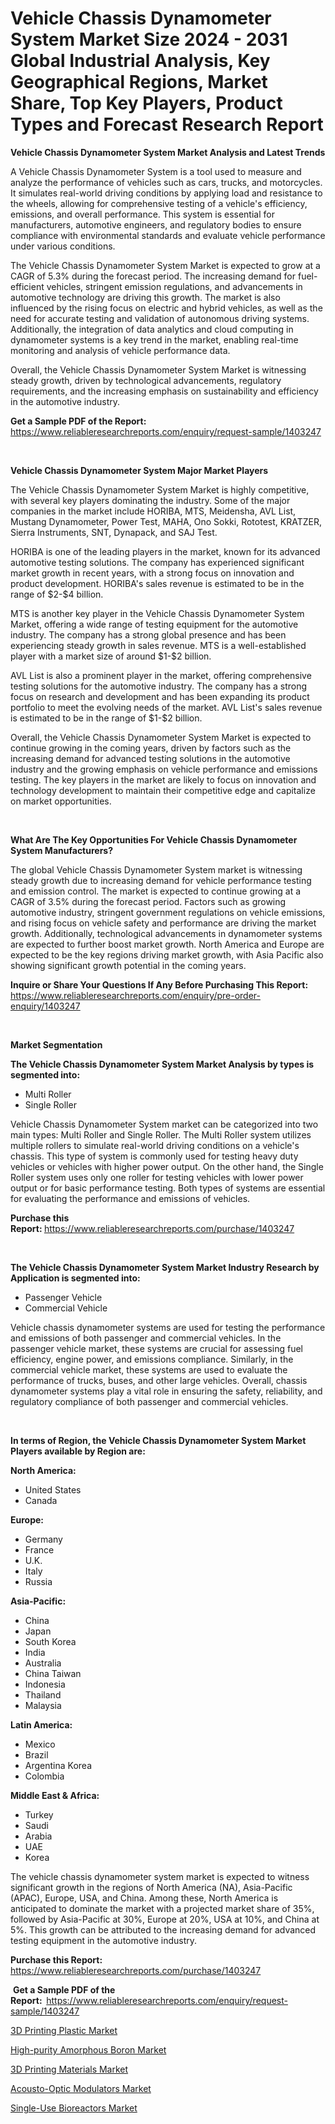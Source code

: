 <p><h1>Vehicle Chassis Dynamometer System Market Size 2024 - 2031 Global Industrial Analysis, Key Geographical Regions, Market Share, Top Key Players, Product Types and Forecast Research Report</h1></p><p><strong>Vehicle Chassis Dynamometer System Market Analysis and Latest Trends</strong></p>
<p><p>A Vehicle Chassis Dynamometer System is a tool used to measure and analyze the performance of vehicles such as cars, trucks, and motorcycles. It simulates real-world driving conditions by applying load and resistance to the wheels, allowing for comprehensive testing of a vehicle's efficiency, emissions, and overall performance. This system is essential for manufacturers, automotive engineers, and regulatory bodies to ensure compliance with environmental standards and evaluate vehicle performance under various conditions.</p><p>The Vehicle Chassis Dynamometer System Market is expected to grow at a CAGR of 5.3% during the forecast period. The increasing demand for fuel-efficient vehicles, stringent emission regulations, and advancements in automotive technology are driving this growth. The market is also influenced by the rising focus on electric and hybrid vehicles, as well as the need for accurate testing and validation of autonomous driving systems. Additionally, the integration of data analytics and cloud computing in dynamometer systems is a key trend in the market, enabling real-time monitoring and analysis of vehicle performance data.</p><p>Overall, the Vehicle Chassis Dynamometer System Market is witnessing steady growth, driven by technological advancements, regulatory requirements, and the increasing emphasis on sustainability and efficiency in the automotive industry.</p></p>
<p><strong>Get a Sample PDF of the Report:&nbsp;</strong> <a href="https://www.reliableresearchreports.com/enquiry/request-sample/1403247">https://www.reliableresearchreports.com/enquiry/request-sample/1403247</a></p>
<p>&nbsp;</p>
<p><strong>Vehicle Chassis Dynamometer System Major Market Players</strong></p>
<p><p>The Vehicle Chassis Dynamometer System Market is highly competitive, with several key players dominating the industry. Some of the major companies in the market include HORIBA, MTS, Meidensha, AVL List, Mustang Dynamometer, Power Test, MAHA, Ono Sokki, Rototest, KRATZER, Sierra Instruments, SNT, Dynapack, and SAJ Test.</p><p>HORIBA is one of the leading players in the market, known for its advanced automotive testing solutions. The company has experienced significant market growth in recent years, with a strong focus on innovation and product development. HORIBA's sales revenue is estimated to be in the range of $2-$4 billion.</p><p>MTS is another key player in the Vehicle Chassis Dynamometer System Market, offering a wide range of testing equipment for the automotive industry. The company has a strong global presence and has been experiencing steady growth in sales revenue. MTS is a well-established player with a market size of around $1-$2 billion.</p><p>AVL List is also a prominent player in the market, offering comprehensive testing solutions for the automotive industry. The company has a strong focus on research and development and has been expanding its product portfolio to meet the evolving needs of the market. AVL List's sales revenue is estimated to be in the range of $1-$2 billion.</p><p>Overall, the Vehicle Chassis Dynamometer System Market is expected to continue growing in the coming years, driven by factors such as the increasing demand for advanced testing solutions in the automotive industry and the growing emphasis on vehicle performance and emissions testing. The key players in the market are likely to focus on innovation and technology development to maintain their competitive edge and capitalize on market opportunities.</p></p>
<p>&nbsp;</p>
<p><strong>What Are The Key Opportunities For Vehicle Chassis Dynamometer System Manufacturers?</strong></p>
<p><p>The global Vehicle Chassis Dynamometer System market is witnessing steady growth due to increasing demand for vehicle performance testing and emission control. The market is expected to continue growing at a CAGR of 3.5% during the forecast period. Factors such as growing automotive industry, stringent government regulations on vehicle emissions, and rising focus on vehicle safety and performance are driving the market growth. Additionally, technological advancements in dynamometer systems are expected to further boost market growth. North America and Europe are expected to be the key regions driving market growth, with Asia Pacific also showing significant growth potential in the coming years.</p></p>
<p><strong>Inquire or Share Your Questions If Any Before Purchasing This Report:</strong> <a href="https://www.reliableresearchreports.com/enquiry/pre-order-enquiry/1403247">https://www.reliableresearchreports.com/enquiry/pre-order-enquiry/1403247</a></p>
<p>&nbsp;</p>
<p><strong>Market Segmentation</strong></p>
<p><strong>The Vehicle Chassis Dynamometer System Market Analysis by types is segmented into:</strong></p>
<p><ul><li>Multi Roller</li><li>Single Roller</li></ul></p>
<p><p>Vehicle Chassis Dynamometer System market can be categorized into two main types: Multi Roller and Single Roller. The Multi Roller system utilizes multiple rollers to simulate real-world driving conditions on a vehicle's chassis. This type of system is commonly used for testing heavy duty vehicles or vehicles with higher power output. On the other hand, the Single Roller system uses only one roller for testing vehicles with lower power output or for basic performance testing. Both types of systems are essential for evaluating the performance and emissions of vehicles.</p></p>
<p><strong>Purchase this Report:&nbsp;</strong><a href="https://www.reliableresearchreports.com/purchase/1403247">https://www.reliableresearchreports.com/purchase/1403247</a></p>
<p>&nbsp;</p>
<p><strong>The Vehicle Chassis Dynamometer System Market Industry Research by Application is segmented into:</strong></p>
<p><ul><li>Passenger Vehicle</li><li>Commercial Vehicle</li></ul></p>
<p><p>Vehicle chassis dynamometer systems are used for testing the performance and emissions of both passenger and commercial vehicles. In the passenger vehicle market, these systems are crucial for assessing fuel efficiency, engine power, and emissions compliance. Similarly, in the commercial vehicle market, these systems are used to evaluate the performance of trucks, buses, and other large vehicles. Overall, chassis dynamometer systems play a vital role in ensuring the safety, reliability, and regulatory compliance of both passenger and commercial vehicles.</p></p>
<p>&nbsp;</p>
<p><strong>In terms of Region, the Vehicle Chassis Dynamometer System Market Players available by Region are:</strong></p>
<p>
    <p> <strong> North America: </strong>
        <ul>
            <li>United States</li>
            <li>Canada</li>
        </ul>
        </p> 
    <p> <strong> Europe: </strong>
        <ul>
            <li>Germany</li>
            <li>France</li>
            <li>U.K.</li>
            <li>Italy</li>
            <li>Russia</li>
        </ul>
        </p> 
    <p> <strong> Asia-Pacific: </strong>
        <ul>
            <li>China</li>
            <li>Japan</li>
            <li>South Korea</li>
            <li>India</li>
            <li>Australia</li>
            <li>China Taiwan</li>
            <li>Indonesia</li>
            <li>Thailand</li>
            <li>Malaysia</li>
        </ul>
        </p> 
    <p> <strong> Latin America: </strong>
        <ul>
            <li>Mexico</li>
            <li>Brazil</li>
            <li>Argentina Korea</li>
            <li>Colombia</li>
        </ul>
        </p> 
    <p> <strong> Middle East & Africa: </strong>
        <ul>
            <li>Turkey</li>
            <li>Saudi</li>
            <li>Arabia</li>
            <li>UAE</li>
            <li>Korea</li>
        </ul>
    </p>
    </p>
<p><p>The vehicle chassis dynamometer system market is expected to witness significant growth in the regions of North America (NA), Asia-Pacific (APAC), Europe, USA, and China. Among these, North America is anticipated to dominate the market with a projected market share of 35%, followed by Asia-Pacific at 30%, Europe at 20%, USA at 10%, and China at 5%. This growth can be attributed to the increasing demand for advanced testing equipment in the automotive industry.</p></p>
<p><strong>Purchase this Report: </strong><a href="https://www.reliableresearchreports.com/purchase/1403247">https://www.reliableresearchreports.com/purchase/1403247</a></p>
<p>&nbsp;<strong>Get a Sample PDF of the Report:&nbsp;&nbsp;</strong><a href="https://www.reliableresearchreports.com/enquiry/request-sample/1403247">https://www.reliableresearchreports.com/enquiry/request-sample/1403247</a></p>
<p><strong></strong></p>
<p><p><a href="https://view.publitas.com/reportprime-1/decoding-the-3d-printing-plastic-market-a-deep-dive-into-the-latest-market-trends-market-segmentation-and-competitive-analysis/">3D Printing Plastic Market</a></p><p><a href="https://pretty-mail-caf.notion.site/High-purity-Amorphous-Boron-Market-Analysis-and-Market-Size-Global-Industry-Overview-Market-Segmen-4069c9cabdcd4b1fa4e11ef546afc08d">High-purity Amorphous Boron Market</a></p><p><a href="https://view.publitas.com/reportprime-1/3d-printing-materials-market-size-market-share-and-global-market-analysis-report-2024-2031/">3D Printing Materials Market</a></p><p><a href="https://angry-finch-aaf.notion.site/Acousto-Optic-Modulators-Market-Research-Report-Provides-thorough-Industry-Overview-which-offers-an-cd8292d7bf0843429ccde31085629db2">Acousto-Optic Modulators Market</a></p><p><a href="https://automatic-knee-4c7.notion.site/Single-Use-Bioreactors-Market-Size-Evaluating-its-Market-Trends-Growth-and-Projections-2024-203-48ccd0488cf4408db9462eb31d1babf2">Single-Use Bioreactors Market</a></p></p>